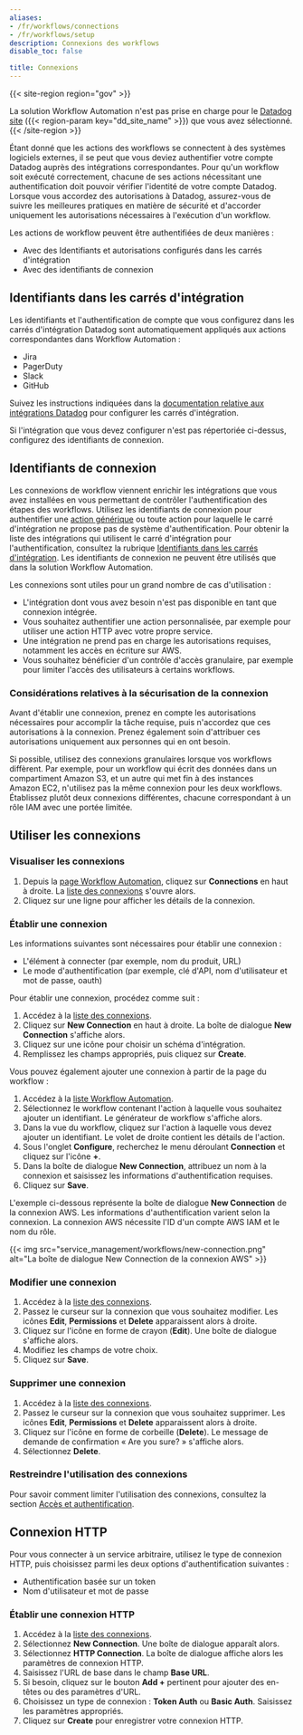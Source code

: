 ```yaml
---
aliases:
- /fr/workflows/connections
- /fr/workflows/setup
description: Connexions des workflows
disable_toc: false

title: Connexions
---
```


{{< site-region region="gov" >}}
<div class="alert alert-warning">La solution Workflow Automation n'est pas prise en charge pour le <a href="/getting_started/site">Datadog site</a> ({{< region-param key="dd_site_name" >}}) que vous avez sélectionné.</div>
{{< /site-region >}}

Étant donné que les actions des workflows se connectent à des systèmes logiciels externes, il se peut que vous deviez authentifier votre compte Datadog auprès des intégrations correspondantes. Pour qu'un workflow soit exécuté correctement, chacune de ses actions nécessitant une authentification doit pouvoir vérifier l'identité de votre compte Datadog. Lorsque vous accordez des autorisations à Datadog, assurez-vous de suivre les meilleures pratiques en matière de sécurité et d'accorder uniquement les autorisations nécessaires à l'exécution d'un workflow.

Les actions de workflow peuvent être authentifiées de deux manières :
- Avec des Identifiants et autorisations configurés dans les carrés d'intégration
- Avec des identifiants de connexion

## Identifiants dans les carrés d'intégration

Les identifiants et l'authentification de compte que vous configurez dans les carrés d'intégration Datadog sont automatiquement appliqués aux actions correspondantes dans Workflow Automation :
- Jira
- PagerDuty
- Slack
- GitHub

Suivez les instructions indiquées dans la [documentation relative aux intégrations Datadog][6] pour configurer les carrés d'intégration.

Si l'intégration que vous devez configurer n'est pas répertoriée ci-dessus, configurez des identifiants de connexion.

## Identifiants de connexion

Les connexions de workflow viennent enrichir les intégrations que vous avez installées en vous permettant de contrôler l'authentification des étapes des workflows. Utilisez les identifiants de connexion pour authentifier une [action générique][8] ou toute action pour laquelle le carré d'intégration ne propose pas de système d'authentification. Pour obtenir la liste des intégrations qui utilisent le carré d'intégration pour l'authentification, consultez la rubrique [Identifiants dans les carrés d'intégration](#identifiants-dans-les-carres-d-integration). Les identifiants de connexion ne peuvent être utilisés que dans la solution Workflow Automation.

Les connexions sont utiles pour un grand nombre de cas d'utilisation :
- L'intégration dont vous avez besoin n'est pas disponible en tant que connexion intégrée.
- Vous souhaitez authentifier une action personnalisée, par exemple pour utiliser une action HTTP avec votre propre service.
- Une intégration ne prend pas en charge les autorisations requises, notamment les accès en écriture sur AWS.
- Vous souhaitez bénéficier d'un contrôle d'accès granulaire, par exemple pour limiter l'accès des utilisateurs à certains workflows.

### Considérations relatives à la sécurisation de la connexion

Avant d'établir une connexion, prenez en compte les autorisations nécessaires pour accomplir la tâche requise, puis n'accordez que ces autorisations à la connexion. Prenez également soin d'attribuer ces autorisations uniquement aux personnes qui en ont besoin.

Si possible, utilisez des connexions granulaires lorsque vos workflows diffèrent. Par exemple, pour un workflow qui écrit des données dans un compartiment Amazon S3, et un autre qui met fin à des instances Amazon EC2, n'utilisez pas la même connexion pour les deux workflows. Établissez plutôt deux connexions différentes, chacune correspondant à un rôle IAM avec une portée limitée.

## Utiliser les connexions

### Visualiser les connexions

1. Depuis la [page Workflow Automation][2], cliquez sur **Connections** en haut à droite. La [liste des connexions][3] s'ouvre alors.
1. Cliquez sur une ligne pour afficher les détails de la connexion.

### Établir une connexion

Les informations suivantes sont nécessaires pour établir une connexion :
- L'élément à connecter (par exemple, nom du produit, URL)
- Le mode d'authentification (par exemple, clé d'API, nom d'utilisateur et mot de passe, oauth)

Pour établir une connexion, procédez comme suit :
1. Accédez à la [liste des connexions][3].
1. Cliquez sur **New Connection** en haut à droite. La boîte de dialogue **New Connection** s'affiche alors.
1. Cliquez sur une icône pour choisir un schéma d'intégration.
1. Remplissez les champs appropriés, puis cliquez sur **Create**.

Vous pouvez également ajouter une connexion à partir de la page du workflow :
1. Accédez à la [liste Workflow Automation][9].
1. Sélectionnez le workflow contenant l'action à laquelle vous souhaitez ajouter un identifiant. Le générateur de workflow s'affiche alors.
1. Dans la vue du workflow, cliquez sur l'action à laquelle vous devez ajouter un identifiant. Le volet de droite contient les détails de l'action.
1. Sous l'onglet **Configure**, recherchez le menu déroulant **Connection** et cliquez sur l'icône **+**.
1. Dans la boîte de dialogue **New Connection**, attribuez un nom à la connexion et saisissez les informations d'authentification requises.
1. Cliquez sur **Save**.

L'exemple ci-dessous représente la boîte de dialogue **New Connection** de la connexion AWS. Les informations d'authentification varient selon la connexion. La connexion AWS nécessite l'ID d'un compte AWS IAM et le nom du rôle.

{{< img src="service_management/workflows/new-connection.png" alt="La boîte de dialogue New Connection de la connexion AWS" >}}

### Modifier une connexion

1. Accédez à la [liste des connexions][3].
1. Passez le curseur sur la connexion que vous souhaitez modifier. Les icônes **Edit**, **Permissions** et **Delete** apparaissent alors à droite.
1. Cliquez sur l'icône en forme de crayon (**Edit**). Une boîte de dialogue s'affiche alors.
1. Modifiez les champs de votre choix.
1. Cliquez sur **Save**.

### Supprimer une connexion

1. Accédez à la [liste des connexions][3].
1. Passez le curseur sur la connexion que vous souhaitez supprimer. Les icônes **Edit**, **Permissions** et **Delete** apparaissent alors à droite.
1. Cliquez sur l'icône en forme de corbeille (**Delete**). Le message de demande de confirmation « Are you sure? » s'affiche alors.
1. Sélectionnez **Delete**.

### Restreindre l'utilisation des connexions

Pour savoir comment limiter l'utilisation des connexions, consultez la section [Accès et authentification][4].

## Connexion HTTP

Pour vous connecter à un service arbitraire, utilisez le type de connexion HTTP, puis choisissez parmi les deux options d'authentification suivantes :
- Authentification basée sur un token
- Nom d'utilisateur et mot de passe

### Établir une connexion HTTP

1. Accédez à la [liste des connexions][3].
1. Sélectionnez **New Connection**. Une boîte de dialogue apparaît alors.
1. Sélectionnez **HTTP Connection**. La boîte de dialogue affiche alors les paramètres de connexion HTTP.
1. Saisissez l'URL de base dans le champ **Base URL**.
1. Si besoin, cliquez sur le bouton **Add +** pertinent pour ajouter des en-têtes ou des paramètres d'URL.
1. Choisissez un type de connexion : **Token Auth** ou **Basic Auth**. Saisissez les paramètres appropriés.
1. Cliquez sur **Create** pour enregistrer votre connexion HTTP.

[1]: /fr/service_management/workflows/actions_catalog/generic_actions/
[2]: https://app.datadoghq.com/workflow
[3]: https://app.datadoghq.com/workflow/connections
[4]: /fr/service_management/workflows/access/#restrict-connection-use
[6]: /fr/integrations/
[8]: /fr/service_management/workflows/actions_catalog/generic_actions/
[9]: https://app.datadoghq.com/workflow
